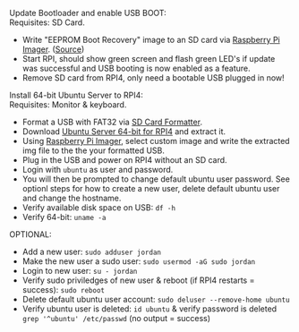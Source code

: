 Update Bootloader and enable USB BOOT:  
Requisites: SD Card.
- Write "EEPROM Boot Recovery" image to an SD card via [Raspberry Pi Imager](https://www.raspberrypi.org/software/). ([Source](https://webtechie.be/post/2020-09-29-64bit-raspbianos-on-raspberrypi4-with-usbboot/))
- Start RPI, should show green screen and flash green LED's if update was successful and USB booting is now enabled as a feature.
- Remove SD card from RPI4, only need a bootable USB plugged in now!

Install 64-bit Ubuntu Server to RPI4:  
Requisites: Monitor & keyboard.
- Format a USB with FAT32 via [SD Card Formatter]().
- Download [Ubuntu Server 64-bit for RPI4](https://www.raspberrypi.org/forums/viewtopic.php?t=278791) and extract it.
- Using [Raspberry Pi Imager](https://www.raspberrypi.org/software/), select custom image and write the extracted img file to the the your formatted USB.
- Plug in the USB and power on RPI4 without an SD card.
- Login with `ubuntu` as user and password.
- You will then be prompted to change default ubuntu user password. See optionl steps for how to create a new user, delete default ubuntu user and change the hostname.
- Verify available disk space on USB: `df -h`
- Verify 64-bit: `uname -a`

OPTIONAL:
- Add a new user: `sudo adduser jordan`
- Make the new user a sudo user: `sudo usermod -aG sudo jordan`
- Login to new user: `su - jordan`
- Verify sudo priviledges of new user & reboot (if RPI4 restarts = success): `sudo reboot`
- Delete default ubuntu user account: `sudo deluser --remove-home ubuntu`
- Verify ubuntu user is deleted: `id ubuntu` & verify password is deleted `grep '^ubuntu' /etc/passwd` (no output = success)
